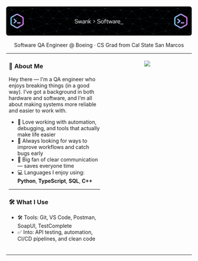 <p align="center">
  <img src="github-header-image.png" alt="D. Swank Banner" />
</p>

<p align="center">
  Software QA Engineer @ Boeing · CS Grad from Cal State San Marcos  
</p>

<table>
  <tr>
    <!-- Left Column -->
    <td width="52%" valign="top" align="left">

<h3>🧠 About Me</h3>

Hey there — I'm a QA engineer who enjoys breaking things (in a good way). I’ve got a background in both hardware and software, and I’m all about making systems more reliable and easier to work with.

<ul>
  <li>🔧 Love working with automation, debugging, and tools that actually make life easier</li>
  <li>🧠 Always looking for ways to improve workflows and catch bugs early</li>
  <li>💬 Big fan of clear communication — saves everyone time</li>
  <li>💻 Languages I enjoy using: <strong>Python</strong>, <strong>TypeScript</strong>, <strong>SQL</strong>, <strong>C++</strong></li>
</ul>

<hr>

<h3>🛠 What I Use</h3>

<ul>
  <li>🛠 Tools: Git, VS Code, Postman, SoapUI, TestComplete</li>
  <li>✅ Into: API testing, automation, CI/CD pipelines, and clean code</li>
  <br>
</ul>

</td>

<!-- Right Column -->
<td width="48%" valign="top" align="center">

<br>

<img src="https://github-readme-stats.vercel.app/api/top-langs/?username=d-swank&langs_count=5&theme=github_dark&hide_border=true" width="100%" />

</td>
  </tr>
</table>
